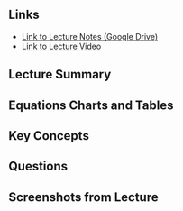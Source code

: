 ## Links
- [Link to Lecture Notes (Google Drive)]()
- [Link to Lecture Video]()

## Lecture Summary

## Equations Charts and Tables

## Key Concepts 

## Questions

## Screenshots from Lecture